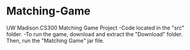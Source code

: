 # Matching-Game
UW Madison CS300 Matching Game Project
-Code located in the "src" folder.
-To run the game, download and extract the "Download" folder. Then, run the "Matching Game" jar file.
